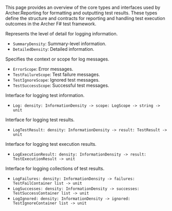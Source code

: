 <!-- (dl
(section-meta
    (title Archer.Reporting Types)
)
) -->

This page provides an overview of the core types and interfaces used by Archer.Reporting for formatting and outputting test results. These types define the structure and contracts for reporting and handling test execution outcomes in the Archer F# test framework.

<!-- (dl (# InformationDensity)) -->
Represents the level of detail for logging information.
- `SummaryDensity`: Summary-level information.
- `DetailedDensity`: Detailed information.

<!-- (dl (# LogScope)) -->
Specifies the context or scope for log messages.
- `ErrorScope`: Error messages.
- `TestFailureScope`: Test failure messages.
- `TestIgnoreScope`: Ignored test messages.
- `TestSuccessScope`: Successful test messages.

<!-- (dl (# ITestReporting)) -->
Interface for logging test information.
- `Log: density: InformationDensity -> scope: LogScope -> string -> unit`

<!-- (dl (# ITestResultReporting)) -->
Interface for logging test results.
- `LogTestResult: density: InformationDensity -> result: TestResult -> unit`

<!-- (dl (# ITestExecutionResultReporting)) -->
Interface for logging test execution results.
- `LogExecutionResult: density: InformationDensity -> result: TestExecutionResult -> unit`

<!-- (dl (# ITestContainerReporting)) -->
Interface for logging collections of test results.
- `LogFailures: density: InformationDensity -> failures: TestFailContainer list -> unit`
- `LogSuccesses: density: InformationDensity -> successes: TestSuccessContainer list -> unit`
- `LogIgnored: density: InformationDensity -> ignored: TestIgnoreContainer list -> unit`

